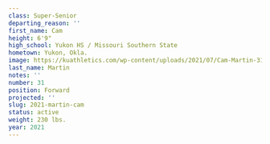 ```yaml
---
class: Super-Senior
departing_reason: ''
first_name: Cam
height: 6'9"
high_school: Yukon HS / Missouri Southern State
hometown: Yukon, Okla.
image: https://kuathletics.com/wp-content/uploads/2021/07/Cam-Martin-31-300x280.jpg
last_name: Martin
notes: ''
number: 31
position: Forward
projected: ''
slug: 2021-martin-cam
status: active
weight: 230 lbs.
year: 2021
---
```

